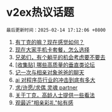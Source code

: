 # v2ex热议话题

`最后更新时间：2025-02-14 17:12:06 +0800`

1. [有丁克的嘛？现在感觉如何？](https://www.v2ex.com/t/1111404)
1. [现在大家手机卡套餐，怎么选择](https://www.v2ex.com/t/1111343)
1. [兄弟们，有个躺平的机会考虑要不要去](https://www.v2ex.com/t/1111415)
1. [[收集贴] 哪些高质量的垂直类论坛](https://www.v2ex.com/t/1111354)
1. [记一次与相亲对象爸爸的聊天](https://www.v2ex.com/t/1111487)
1. [ai 对程序员行业的冲击到底有多大](https://www.v2ex.com/t/1111274)
1. [求/许愿/求偶 灵魂 partner](https://www.v2ex.com/t/1111315)
1. [关于丁克，高龄人士提供一些看法](https://www.v2ex.com/t/1111485)
1. [观最近"相亲彩礼"帖有感](https://www.v2ex.com/t/1111386)

